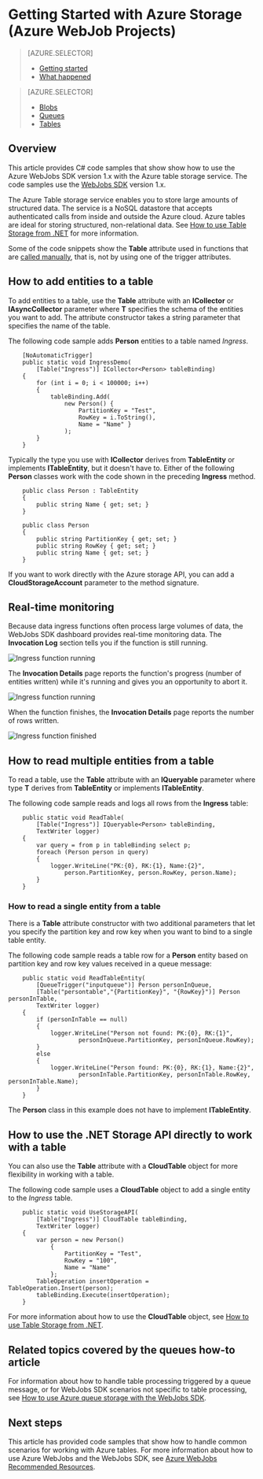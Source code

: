 <properties
	pageTitle="Getting Started with Azure storage and Visual Studio connected services (WebJob projects)"
	description="How to get started using Azure Table storage in an Azure WebJobs project in Visual Studio after connecting to a storage account using Visual Studio connected services"
	services="storage"
	documentationCenter=""
	authors="TomArcher"
	manager="douge"
	editor="tglee"/>

<tags
	ms.service="storage"
	ms.workload="web"
	ms.tgt_pltfrm="vs-getting-started"
	ms.devlang="na"
	ms.topic="article"
	ms.date="09/03/2015"
	ms.author="tarcher"/>

# Getting Started with Azure Storage (Azure WebJob Projects)

> [AZURE.SELECTOR]
> - [Getting started](vs-storage-webjobs-getting-started-tables.md)
> - [What happened](vs-storage-webjobs-what-happened.md)

> [AZURE.SELECTOR]
> - [Blobs](vs-storage-webjobs-getting-started-blobs.md)
> - [Queues](vs-storage-webjobs-getting-started-queues.md)
> - [Tables](vs-storage-webjobs-getting-started-tables.md)



## Overview

This article provides C# code samples that show show how to use the Azure WebJobs SDK version 1.x with the Azure table storage service. The code samples use the [WebJobs SDK](websites-dotnet-webjobs-sdk.md) version 1.x.

The Azure Table storage service enables you to store large amounts of structured data. The service is a NoSQL datastore that accepts authenticated calls from inside and outside the Azure cloud. Azure tables are ideal for storing structured, non-relational data.  See [How to use Table Storage from .NET](storage-dotnet-how-to-use-tables.md/#create-a-table "How to use Table Storage from .NET") for more information.


Some of the code snippets show the **Table** attribute used in functions that are [called manually](vs-storage-webjobs-getting-started-blobs.md#manual), that is, not by using one of the trigger attributes.

## How to add entities to a table

To add entities to a table, use the **Table** attribute with an **ICollector<T>** or **IAsyncCollector<T>** parameter where **T** specifies the schema of the entities you want to add. The attribute constructor takes a string parameter that specifies the name of the table.

The following code sample adds **Person** entities to a table named *Ingress*.

		[NoAutomaticTrigger]
		public static void IngressDemo(
		    [Table("Ingress")] ICollector<Person> tableBinding)
		{
		    for (int i = 0; i < 100000; i++)
		    {
		        tableBinding.Add(
		            new Person() {
		                PartitionKey = "Test",
		                RowKey = i.ToString(),
		                Name = "Name" }
		            );
		    }
		}

Typically the type you use with **ICollector** derives from **TableEntity** or implements **ITableEntity**, but it doesn't have to. Either of the following **Person** classes work with the code shown in the preceding **Ingress** method.

		public class Person : TableEntity
		{
		    public string Name { get; set; }
		}

		public class Person
		{
		    public string PartitionKey { get; set; }
		    public string RowKey { get; set; }
		    public string Name { get; set; }
		}

If you want to work directly with the Azure storage API, you can add a **CloudStorageAccount** parameter to the method signature.

## Real-time monitoring

Because data ingress functions often process large volumes of data, the WebJobs SDK dashboard provides real-time monitoring data. The **Invocation Log** section tells you if the function is still running.

![Ingress function running](./media/vs-storage-webjobs-getting-started-tables/ingressrunning.png)

The **Invocation Details** page reports the function's progress (number of entities written) while it's running and gives you an opportunity to abort it.

![Ingress function running](./media/vs-storage-webjobs-getting-started-tables/ingressprogress.png)

When the function finishes, the **Invocation Details** page reports the number of rows written.

![Ingress function finished](./media/vs-storage-webjobs-getting-started-tables/ingresssuccess.png)

## How to read multiple entities from a table

To read a table, use the **Table** attribute with an **IQueryable<T>** parameter where type **T** derives from **TableEntity** or implements **ITableEntity**.

The following code sample reads and logs all rows from the **Ingress** table:

		public static void ReadTable(
		    [Table("Ingress")] IQueryable<Person> tableBinding,
		    TextWriter logger)
		{
		    var query = from p in tableBinding select p;
		    foreach (Person person in query)
		    {
		        logger.WriteLine("PK:{0}, RK:{1}, Name:{2}",
		            person.PartitionKey, person.RowKey, person.Name);
		    }
		}

### How to read a single entity from a table

There is a **Table** attribute constructor with two additional parameters that let you specify the partition key and row key when you want to bind to a single table entity.

The following code sample reads a table row for a **Person** entity based on partition key and row key values received in a queue message:  

		public static void ReadTableEntity(
		    [QueueTrigger("inputqueue")] Person personInQueue,
		    [Table("persontable","{PartitionKey}", "{RowKey}")] Person personInTable,
		    TextWriter logger)
		{
		    if (personInTable == null)
		    {
		        logger.WriteLine("Person not found: PK:{0}, RK:{1}",
		                personInQueue.PartitionKey, personInQueue.RowKey);
		    }
		    else
		    {
		        logger.WriteLine("Person found: PK:{0}, RK:{1}, Name:{2}",
		                personInTable.PartitionKey, personInTable.RowKey, personInTable.Name);
		    }
		}


The **Person** class in this example does not have to implement **ITableEntity**.

## How to use the .NET Storage API directly to work with a table

You can also use the **Table** attribute with a **CloudTable** object for more flexibility in working with a table.

The following code sample uses a **CloudTable** object to add a single entity to the *Ingress* table.

		public static void UseStorageAPI(
		    [Table("Ingress")] CloudTable tableBinding,
		    TextWriter logger)
		{
		    var person = new Person()
		        {
		            PartitionKey = "Test",
		            RowKey = "100",
		            Name = "Name"
		        };
		    TableOperation insertOperation = TableOperation.Insert(person);
		    tableBinding.Execute(insertOperation);
		}

For more information about how to use the **CloudTable** object, see [How to use Table Storage from .NET](../storage-dotnet-how-to-use-tables.md).

## Related topics covered by the queues how-to article

For information about how to handle table processing triggered by a queue message, or for WebJobs SDK scenarios not specific to table processing, see [How to use Azure queue storage with the WebJobs SDK](vs-storage-webjobs-getting-started-queues.md).



## Next steps

This article has provided code samples that show how to handle common scenarios for working with Azure tables. For more information about how to use Azure WebJobs and the WebJobs SDK, see [Azure WebJobs Recommended Resources](http://go.microsoft.com/fwlink/?linkid=390226).
